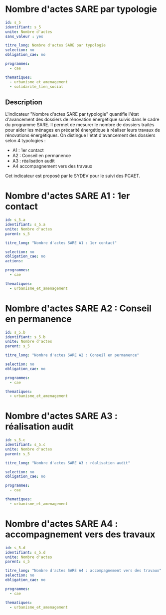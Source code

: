 # Nombre d'actes SARE par typologie 

```yaml
id: s_5
identifiant: s_5
unite: Nombre d'actes
sans_valeur : yes

titre_long: Nombre d'actes SARE par typologie
selection: no
obligation_cae: no

programmes:
  - cae

thematiques:
  - urbanisme_et_amenagement
  - solidarite_lien_social
```

## Description

L'indicateur "Nombre d'actes SARE par typologie" quantifie l'état d'avancement des dossiers de rénovation énergétique suivis dans le cadre du programme SARE. Il permet de mesurer le nombre de dossiers traités pour aider les ménages en précarité énergétique à réaliser leurs travaux de rénovations énergétiques. On distingue l'état d'avancement des dossiers selon 4 typologies :

- A1 : 1er contact
- A2 : Conseil en permanence
- A3 : réalisation audit
- A4 accompagnement vers des travaux

Cet indicateur est proposé par le SYDEV pour le suivi des PCAET.

# Nombre d'actes SARE A1 : 1er contact

```yaml
id: s_5.a
identifiant: s_5.a
unite: Nombre d'actes
parent: s_5

titre_long: "Nombre d'actes SARE A1 : 1er contact"

selection: no
obligation_cae: no
actions:

programmes:
  - cae

thematiques:
  - urbanisme_et_amenagement
```

# Nombre d'actes SARE A2 : Conseil en permanence

```yaml
id: s_5.b
identifiant: s_5.b
unite: Nombre d'actes
parent: s_5

titre_long: "Nombre d'actes SARE A2 : Conseil en permanence"

selection: no
obligation_cae: no

programmes:
  - cae

thematiques:
  - urbanisme_et_amenagement
```

# Nombre d'actes SARE A3 : réalisation audit

```yaml
id: s_5.c
identifiant: s_5.c
unite: Nombre d'actes
parent: s_5

titre_long: "Nombre d'actes SARE A3 : réalisation audit"

selection: no
obligation_cae: no

programmes:
  - cae

thematiques:
  - urbanisme_et_amenagement
```

# Nombre d'actes SARE A4 : accompagnement vers des travaux

```yaml
id: s_5.d
identifiant: s_5.d
unite: Nombre d'actes
parent: s_5

titre_long: "Nombre d'actes SARE A4 : accompagnement vers des travaux"
selection: no
obligation_cae: no

programmes:
  - cae

thematiques:
  - urbanisme_et_amenagement

